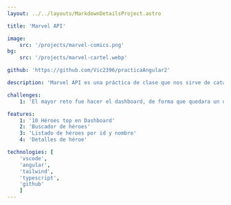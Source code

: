 ```yaml
---
layout: ../../layouts/MarkdownDetailsProject.astro

title: 'Marvel API'

image:
    src: '/projects/marvel-comics.png'
bg: 
    src: '/projects/marvel-cartel.webp'

github: 'https://github.com/Vic2396/practicaAngular2'

description: 'Marvel API es una práctica de clase que nos sirve de catálogo de héroes de Marvel junto con sus detalles.'

challenges:
    1: 'El mayor reto fue hacer el dashboard, de forma que quedara un diseño interesante y responsive con los héroes que aparecen de forma aleatoria.'

features:
    1: '10 Héroes top en Dashboard'
    2: 'Buscador de héroes'
    3: 'Listado de héroes por id y nombre'
    4: 'Detalles de héroe'

technologies: [
    'vscode', 
    'angular', 
    'tailwind', 
    'typescript',
    'github'
    ]
---
```

